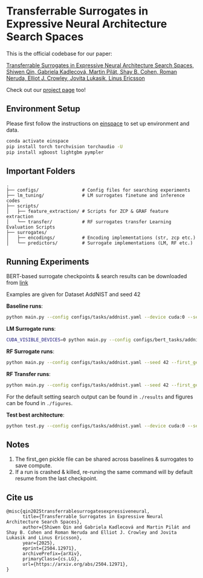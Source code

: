 # Transferrable Surrogates in Expressive Neural Architecture Search Spaces


This is the official codebase for our paper:

[Transferrable Surrogates in Expressive Neural Architecture Search Spaces, Shiwen Qin, Gabriela Kadlecová, Martin Pilát, Shay B. Cohen, Roman Neruda, Elliot J. Crowley, Jovita Lukasik, Linus Ericsson](https://arxiv.org/abs/2504.12971)

Check out our [project page](https://shiwenqin.github.io/TransferrableSurrogate/) too!

## Environment Setup

Please first follow the instructions on [einspace](https://github.com/linusericsson/einspace) to set up environment and data.

```bash
conda activate einspace
pip install torch torchvision torchaudio -U
pip install xgboost lightgbm pympler
```

## Important Folders

```
.
├── configs/                # Config files for searching experiments
├── lm_tuning/              # LM surrogates finetune and inference codes
├── scripts/
│   ├── feature_extraction/ # Scripts for ZCP & GRAF feature extraction
│   └── transfer/           # RF surrogates transfer Learning Evaluation Scripts
├── surrogates/
│   ├── encodings/          # Encoding implementations (str, zcp etc.)
│   └── predictors/         # Surrogate implementations (LM, RF etc.)
```

## Running Experiments

BERT-based surrogate checkpoints & search results can be downloaded from [link](https://figshare.com/s/7df3e41015b341f7326b?file=53351423) 

Examples are given for Dataset AddNIST and seed 42

**Baseline runs**:

```bash
python main.py --config configs/tasks/addnist.yaml --device cuda:0 --seed 42 --first_gen_path first_gen_addnist_42.pkl --surrogate_start_iter 100 
```

**LM Surrogate runs**:

```bash
CUDA_VISIBLE_DEVICES=0 python main.py --config configs/bert_tasks/addnist.yaml --device cuda:0 --seed 42 --first_gen_path first_gen_addnist_42.pkl --surrogate_start_iter 100 --model_ckp MODEL_CKP_PATH_HERE --model_device cuda:0 --refit_steps 100
```

**RF Surrogate runs**:

```bash
python main.py --config configs/tasks/addnist.yaml --seed 42 --first_gen_path first_gen_addnist_42.pkl --surrogate_start_iter 100 --surrogate rf --refit_steps 20 --fit_on_cached True
```

**RF Transfer runs**:

```bash
python main.py --config configs/tasks/addnist.yaml --seed 42 --first_gen_path first_gen_addnist_42.pkl --surrogate_start_iter 100 --surrogate tr_rf --refit_steps 20 --fit_on_cached True
```

For the default setting search output can be found in `./results` and figures can be found in `./figures`.

**Test best architecture**:

```bash
python test.py --config configs/tasks/addnist.yaml --device cuda:0 --seed 42 --result_path SEARCH_OUTPUT_PATH_HERE
```

## Notes

1. The first_gen pickle file can be shared across baselines & surrogates to save compute.
2. If a run is crashed & killed, re-runing the same command will by default resume from the last checkpoint.

## Cite us

```
@misc{qin2025transferrablesurrogatesexpressiveneural,
      title={Transferrable Surrogates in Expressive Neural Architecture Search Spaces}, 
      author={Shiwen Qin and Gabriela Kadlecová and Martin Pilát and Shay B. Cohen and Roman Neruda and Elliot J. Crowley and Jovita Lukasik and Linus Ericsson},
      year={2025},
      eprint={2504.12971},
      archivePrefix={arXiv},
      primaryClass={cs.LG},
      url={https://arxiv.org/abs/2504.12971}, 
}
```